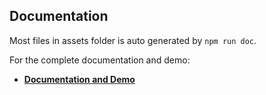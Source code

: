 ## Documentation

Most files in assets folder is auto generated by `npm run doc`.

For the complete documentation and demo:

- [**Documentation and Demo**](https://pedrobern.github.io/react-tiger-transition)
